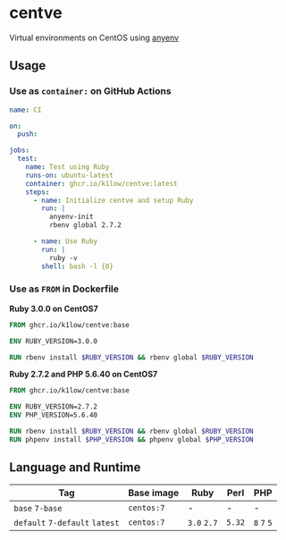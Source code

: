 # centve

Virtual environments on CentOS using [anyenv](https://github.com/anyenv/anyenv)

## Usage

### Use as `container:` on GitHub Actions

``` yaml
name: CI

on:
  push:

jobs:
  test:
    name: Test using Ruby
    runs-on: ubuntu-latest
    container: ghcr.io/k1low/centve:latest
    steps:
      - name: Initialize centve and setup Ruby
        run: |
          anyenv-init
          rbenv global 2.7.2

      - name: Use Ruby
        run: |
          ruby -v
        shell: bash -l {0}
```

### Use as `FROM` in Dockerfile

**Ruby 3.0.0 on CentOS7**

``` dockerfile
FROM ghcr.io/k1low/centve:base

ENV RUBY_VERSION=3.0.0

RUN rbenv install $RUBY_VERSION && rbenv global $RUBY_VERSION
```

**Ruby 2.7.2 and PHP 5.6.40 on CentOS7**

``` dockerfile
FROM ghcr.io/k1low/centve:base

ENV RUBY_VERSION=2.7.2
ENV PHP_VERSION=5.6.40

RUN rbenv install $RUBY_VERSION && rbenv global $RUBY_VERSION
RUN phpenv install $PHP_VERSION && phpenv global $PHP_VERSION
```

## Language and Runtime

| Tag | Base image | Ruby | Perl | PHP |
| --- | --- | --- | --- | --- |
| `base` `7-base` | `centos:7` | - | - | - |
| `default` `7-default` `latest` | `centos:7` | `3.0` `2.7` | `5.32` | `8` `7` `5` |
